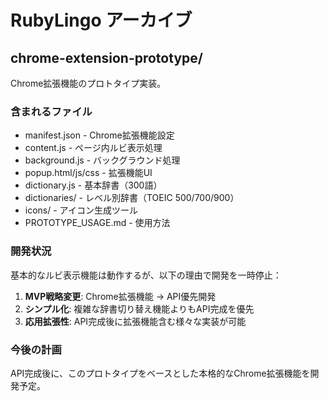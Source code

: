 # RubyLingo アーカイブ

## chrome-extension-prototype/
Chrome拡張機能のプロトタイプ実装。

### 含まれるファイル
- manifest.json - Chrome拡張機能設定
- content.js - ページ内ルビ表示処理
- background.js - バックグラウンド処理
- popup.html/js/css - 拡張機能UI
- dictionary.js - 基本辞書（300語）
- dictionaries/ - レベル別辞書（TOEIC 500/700/900）
- icons/ - アイコン生成ツール
- PROTOTYPE_USAGE.md - 使用方法

### 開発状況
基本的なルビ表示機能は動作するが、以下の理由で開発を一時停止：

1. **MVP戦略変更**: Chrome拡張機能 → API優先開発
2. **シンプル化**: 複雑な辞書切り替え機能よりもAPI完成を優先
3. **応用拡張性**: API完成後に拡張機能含む様々な実装が可能

### 今後の計画
API完成後に、このプロトタイプをベースとした本格的なChrome拡張機能を開発予定。
